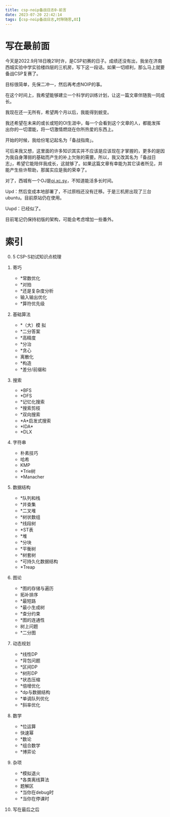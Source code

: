 ```yaml
---
title: csp-noip备战日志0-前言
date: 2023-07-20 22:42:14
tags: [csp-noip备战日志,时隙随思,OI]
---
```


# 写在最前面

今天是2022.9月18日晚21时许，是CSP初赛的日子。成绩还没有出，我坐在济南西城实验中学实验楼四层的三机房，写下这一段话。如果一切顺利，那么马上就要备战CSP复赛了。

目标很简单，先保二冲一，然后再考虑NOIP的事。

在这个时间上，我希望能够建立一个科学的训练计划，让这一篇文章伴随我一同成长。

我现在还一无所有，希望两个月以后，我能得到蜕变。

我还希望在未来的或长或短的OI生涯中，每一个会看到这个文章的人，都能发挥出你的一切潜能，将一切激情燃烧在你所热爱的东西上。

开始的时候，我给份笔记起名为「备战指南」。

可后来我又想，这里面的许多知识其实并不应该是应该现在才掌握的，更多的是因为我自身薄弱的基础而产生的补上欠账的需要。所以，我又改其名为「备战日志」，希望它能陪伴我成长，这就够了。如果这篇文章有幸能为其它读者所见，并能产生些许帮助，那属实应是我的荣幸了。

对了，西城有一个OJ是[oj.xc.sy](http://oj.xc.sy/)，不知道能活多长时间。

Upd：然后变成本地部署了，不过原档还没有迁移。于是三机房出现了三台ubuntu。目前原站仍在使用。

Uupd：已经似了。

目前笔记仍保持初版的架构，可能会考虑增加一些番外。

#  索引

0. 5  CSP-S初试知识点梳理

1. 寄巧
   - *常数优化
   - *对拍
   - *还是复杂度分析
   - 输入输出优化
   - *算符优先级

2. 基础算法
   - *（大）模 拟
   - *二分答案
   - *高精度
   - *分治
   - *贪心
   - 离散化
   - *构造
   - *差分/前缀和

3. 搜索
   - *BFS
   - *DFS
   - *记忆化搜索
   - *搜索剪枝
   - *双向搜索
   - \*A*启发式搜索
   - \*IDA*
   - *DLX

4. 字符串
   - 朴素技巧
   - 哈希
   - KMP
   - *Trie树
   - *Manacher

5. 数据结构
   - *队列和栈
   - *并查集
   - *二叉堆
   - *树状数组
   - *线段树
   - *ST表
   - *堆
   - *分块
   - *平衡树
   - *树套树
   - *可持久化数据结构
   - *Treap

6. 图论
   - *图的存储与遍历
   - 拓补排序
   - *最短路
   - *最小生成树
   - *查分约束
   - *图的连通性
   - 树上问题
   - *二分图

7. 动态规划
   - *线性DP
   - *背包问题
   - *区间DP
   - *树形DP
   - *状态压缩
   - *倍增优化
   - *dp与数据结构
   - *单调队列优化
   - *斜率优化

8. 数学
   - *位运算
   - 快速幂
   - *数论
   - *组合数学
   - *博弈论

9. 杂项
   - *模拟退火
   - *各类离线算法
   - 题解区
   - *当你在debug时
   - *当你在停课时

10. 写在最后之后





